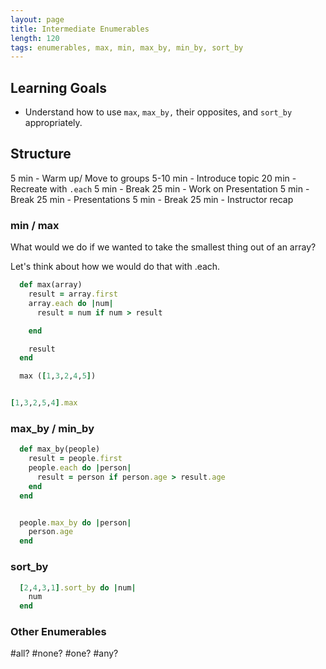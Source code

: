 ```yaml
---
layout: page
title: Intermediate Enumerables
length: 120
tags: enumerables, max, min, max_by, min_by, sort_by
---
```


## Learning Goals

* Understand how to use `max`, `max_by,` their opposites, and `sort_by` appropriately.

## Structure

5 min - Warm up/  Move to groups
5-10 min - Introduce topic
20 min - Recreate with `.each`
5 min - Break
25 min - Work on Presentation
5 min - Break
25 min - Presentations
5 min - Break
25 min - Instructor recap


### min / max

What would we do if we wanted to take the smallest thing out of an array?

Let's think about how we would do that with .each.

```ruby
  def max(array)
    result = array.first
    array.each do |num|
      result = num if num > result

    end

    result
  end

  max ([1,3,2,4,5])


[1,3,2,5,4].max
```

### max_by / min_by

```ruby
  def max_by(people)
    result = people.first
    people.each do |person|
      result = person if person.age > result.age
    end
  end


  people.max_by do |person|
    person.age
  end
```

### sort_by

```ruby
  [2,4,3,1].sort_by do |num|
    num
  end
```


### Other Enumerables

#all? #none? #one? #any?
